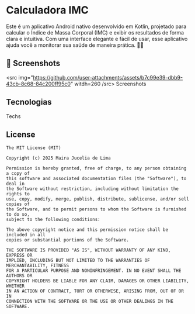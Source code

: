 # Calculadora IMC
Este é um aplicativo Android nativo desenvolvido em Kotlin, projetado para calcular o Índice de Massa Corporal (IMC) e exibir os resultados de forma clara e intuitiva. Com uma interface elegante e fácil de usar, esse aplicativo ajuda você a monitorar sua saúde de maneira prática. 💪📱


## :camera_flash: Screenshots
<src img="https://github.com/user-attachments/assets/b7c99e39-dbb9-43cb-8c68-84c200ff95c0" witdh=260 /src>
Screenshots

## Tecnologias
Techs


## License
```
The MIT License (MIT)

Copyright (c) 2025 Maira Jucelia de Lima

Permission is hereby granted, free of charge, to any person obtaining a copy of
this software and associated documentation files (the "Software"), to deal in
the Software without restriction, including without limitation the rights to
use, copy, modify, merge, publish, distribute, sublicense, and/or sell copies of
the Software, and to permit persons to whom the Software is furnished to do so,
subject to the following conditions:

The above copyright notice and this permission notice shall be included in all
copies or substantial portions of the Software.

THE SOFTWARE IS PROVIDED "AS IS", WITHOUT WARRANTY OF ANY KIND, EXPRESS OR
IMPLIED, INCLUDING BUT NOT LIMITED TO THE WARRANTIES OF MERCHANTABILITY, FITNESS
FOR A PARTICULAR PURPOSE AND NONINFRINGEMENT. IN NO EVENT SHALL THE AUTHORS OR
COPYRIGHT HOLDERS BE LIABLE FOR ANY CLAIM, DAMAGES OR OTHER LIABILITY, WHETHER
IN AN ACTION OF CONTRACT, TORT OR OTHERWISE, ARISING FROM, OUT OF OR IN
CONNECTION WITH THE SOFTWARE OR THE USE OR OTHER DEALINGS IN THE SOFTWARE.
```
